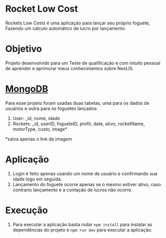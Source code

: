# Rocket Low Cost
Rockets Low Costs é uma aplicação para lançar seu próprio foguete, Fazendo um cálculo automático de lucro por lançamento.

# Objetivo
Projeto desenvolvido para um Teste de qualificação e com intuito pessoal de aprender e aprimorar meus conhecimentos sobre NextJS.

# [MongoDB](https://www.mongodb.com/)
Para esse projeto foram usadas duas tabelas, uma para os dados de usuários e outra para os foguetes lançados:
1. User: _id, nome, idade
2. Rockets: _id, userID, fogueteID, profit, date, ativo, rocketName, motorType, custo, image*

*salva apenas o link da imagem


# Aplicação
1. Login é feito apenas usando um nome de usuário e confirmando sua idade logo em seguida.
2. Lançamento do foguete ocorre apenas se o mesmo estiver ativo, caso contrario lançamento e a contação de lucros não ocorre.

# Execução
1. Para executar a aplicação basta rodar ``npm install`` para instalar as dependências do projeto e ``npm run dev`` para executar a aplicação.

